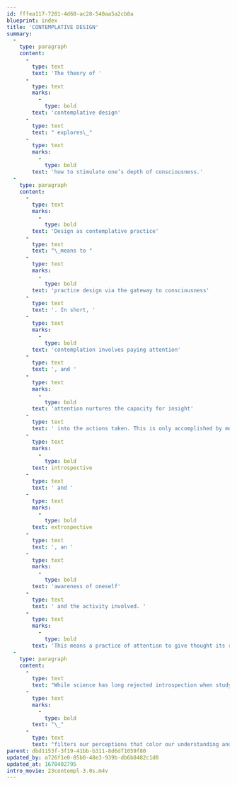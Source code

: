 ```yaml
---
id: fffea117-7281-4d60-ac28-540aa5a2cb8a
blueprint: index
title: 'CONTEMPLATIVE DESIGN'
summary:
  -
    type: paragraph
    content:
      -
        type: text
        text: 'The theory of '
      -
        type: text
        marks:
          -
            type: bold
        text: 'contemplative design'
      -
        type: text
        text: " explores\_"
      -
        type: text
        marks:
          -
            type: bold
        text: 'how to stimulate one’s depth of consciousness.'
  -
    type: paragraph
    content:
      -
        type: text
        marks:
          -
            type: bold
        text: 'Design as contemplative practice'
      -
        type: text
        text: "\_means to "
      -
        type: text
        marks:
          -
            type: bold
        text: 'practice design via the gateway to consciousness'
      -
        type: text
        text: '. In short, '
      -
        type: text
        marks:
          -
            type: bold
        text: 'contemplation involves paying attention'
      -
        type: text
        text: ', and '
      -
        type: text
        marks:
          -
            type: bold
        text: 'attention nurtures the capacity for insight'
      -
        type: text
        text: ' into the actions taken. This is only accomplished by means of the simultaneous act of the '
      -
        type: text
        marks:
          -
            type: bold
        text: introspective
      -
        type: text
        text: ' and '
      -
        type: text
        marks:
          -
            type: bold
        text: extrospective
      -
        type: text
        text: ', an '
      -
        type: text
        marks:
          -
            type: bold
        text: 'awareness of oneself'
      -
        type: text
        text: ' and the activity involved. '
      -
        type: text
        marks:
          -
            type: bold
        text: 'This means a practice of attention to give thought its right place.'
  -
    type: paragraph
    content:
      -
        type: text
        text: "While science has long rejected introspection when studying consciousness, it has begun to acknowledge that cognitive control and attention are essential to understanding—and understanding means first to understand oneself. Behavioral science and psychology confirm that\_who we are"
      -
        type: text
        marks:
          -
            type: bold
        text: "\_"
      -
        type: text
        text: "filters our perceptions that color our understanding and our projections. Knowing oneself means to become aware of that filter and its projections. Without this self-knowledge we can only perpetuate the past and limit ourselves from seeing anything new. In that sense we can say that\_the practice of contemplation is essential for digesting life."
parent: dbd1153f-3f19-41bb-b311-8d6df1059f80
updated_by: a726f1e0-85b0-48e3-939b-db6b8482c1d0
updated_at: 1678402795
intro_movie: 23contempl-3.0s.m4v
---
```

